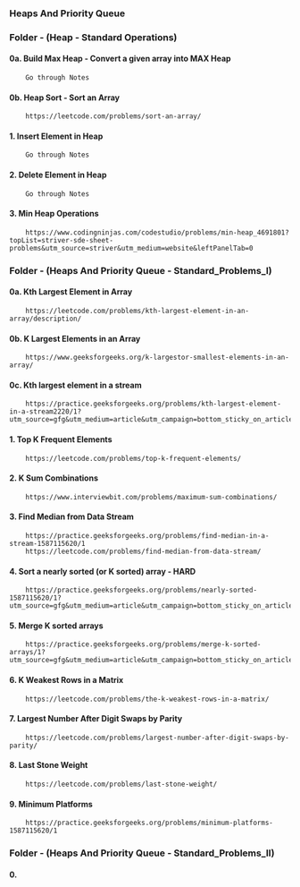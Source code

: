 ### Heaps And Priority Queue


### Folder - (Heap - Standard Operations)
#### 0a. Build Max Heap - Convert a given array into MAX Heap
        Go through Notes
        
#### 0b. Heap Sort - Sort an Array
        https://leetcode.com/problems/sort-an-array/
        
#### 1. Insert Element in Heap
        Go through Notes
        
#### 2. Delete Element in Heap
        Go through Notes
        
#### 3. Min Heap Operations
        https://www.codingninjas.com/codestudio/problems/min-heap_4691801?topList=striver-sde-sheet-problems&utm_source=striver&utm_medium=website&leftPanelTab=0


### Folder - (Heaps And Priority Queue - Standard_Problems_I)
#### 0a. Kth Largest Element in Array
        https://leetcode.com/problems/kth-largest-element-in-an-array/description/

#### 0b. K Largest Elements in an Array
        https://www.geeksforgeeks.org/k-largestor-smallest-elements-in-an-array/
        
#### 0c. Kth largest element in a stream
        https://practice.geeksforgeeks.org/problems/kth-largest-element-in-a-stream2220/1?utm_source=gfg&utm_medium=article&utm_campaign=bottom_sticky_on_article

#### 1. Top K Frequent Elements
        https://leetcode.com/problems/top-k-frequent-elements/

#### 2. K Sum Combinations
        https://www.interviewbit.com/problems/maximum-sum-combinations/
        
#### 3. Find Median from Data Stream
        https://practice.geeksforgeeks.org/problems/find-median-in-a-stream-1587115620/1
        https://leetcode.com/problems/find-median-from-data-stream/
        
#### 4. Sort a nearly sorted (or K sorted) array - HARD
        https://practice.geeksforgeeks.org/problems/nearly-sorted-1587115620/1?utm_source=gfg&utm_medium=article&utm_campaign=bottom_sticky_on_article
               
#### 5. Merge K sorted arrays
        https://practice.geeksforgeeks.org/problems/merge-k-sorted-arrays/1?utm_source=gfg&utm_medium=article&utm_campaign=bottom_sticky_on_article
        
#### 6. K Weakest Rows in a Matrix    
        https://leetcode.com/problems/the-k-weakest-rows-in-a-matrix/
        
#### 7. Largest Number After Digit Swaps by Parity
        https://leetcode.com/problems/largest-number-after-digit-swaps-by-parity/
        
#### 8. Last Stone Weight
        https://leetcode.com/problems/last-stone-weight/   
        
#### 9. Minimum Platforms
        https://practice.geeksforgeeks.org/problems/minimum-platforms-1587115620/1
        

### Folder - (Heaps And Priority Queue - Standard_Problems_II)
#### 0. 
        
        
